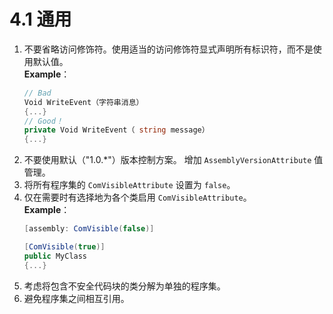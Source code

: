 # 4.1 通用

1. 不要省略访问修饰符。使用适当的访问修饰符显式声明所有标识符，而不是使用默认值。  
**Example**：
    ```C#
    // Bad 
    Void WriteEvent（字符串消息） 
    {...} 
    // Good！ 
    private Void WriteEvent（ string message） 
    {...}
    ``` 
2. 不要使用默认（"1.0.*"）版本控制方案。 增加 `AssemblyVersionAttribute` 值管理。
3. 将所有程序集的 `ComVisibleAttribute` 设置为 `false`。 
4. 仅在需要时有选择地为各个类启用 `ComVisibleAttribute`。  
**Example**： 
    ```C#
    [assembly: ComVisible(false)]

    [ComVisible(true)] 
    public MyClass
    {...}
    ```
5. 考虑将包含不安全代码块的类分解为单独的程序集。 
6. 避免程序集之间相互引用。